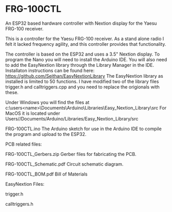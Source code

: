 # FRG-100CTL
An ESP32 based hardware controller with Nextion display for the Yaesu FRG-100 receiver.

This is a controller for the Yaesu FRG-100 receiver.  As a stand alone radio I felt it lacked frequency agility, and this controller provides that functionality.

The controller is based on the ESP32 and uses a 3.5" Nextion display.  To program the Nano you will need to install the Arduino IDE.  You will also need to add the EasyNextion library through the Library Manager in the IDE.  Installaton instructions can be found here: https://github.com/Seithan/EasyNextionLibrary The EasyNextion library as installed is limited to 50 functions.  I have modified two of the library files trigger.h and calltriggers.cpp and you need to replace the origionals with these.

Under Windows you will find the files at c:\users\<name>\Documents\Arduino\Libraries\Easy_Nextion_Library\src
For MacOS it is located under Users/<user>/Documents/Arduino/Libraries/Easy_Nextion_Library/src




FRG-100CTL.ino            The Arduino sketch for use in the Arduino IDE to compile the program and upload to the ESP32.

PCB related files:

FRG-100CTL_Gerbers.zip    Gerber files for fabricating the PCB.

FRG-100CTL_Schematic.pdf  Circuit schematic diagram.

FRG-100CTL_BOM.pdf        Bill of Materials

EasyNextion Files:

trigger.h

calltriggers.h





